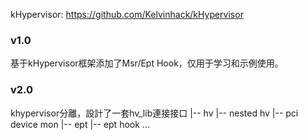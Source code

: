 kHypervisor: https://github.com/Kelvinhack/kHypervisor

### v1.0
基于kHypervisor框架添加了Msr/Ept Hook，仅用于学习和示例使用。

### v2.0
khypervisor分離，設計了一套hv_lib連接接口
|-- hv 
  |-- nested hv
  |-- pci device mon
  |-- ept
  	|-- ept hook
...
